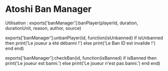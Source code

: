 # Atoshi Ban Manager

Utilisation :
exports['banManager']:banPlayer(playerId, duration, durationUnit, reason, author, source)

exports['banManager']:unbanPlayer(id, function(isUnbanned)
    if isUnbanned then
        print('Le joueur a été débanni !')
    else
        print('Le Ban ID est invalide !')
    end
end)

exports['banManager']:checkBan(id, function(isBanned)
    if isBanned then
        print('Le joueur est banni.')
    else
        print('Le joueur n\'est pas banni.')
    end
end)
